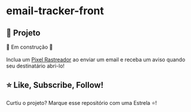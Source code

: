 # email-tracker-front

## 🚀 Projeto

🚧 Em construção 🚧</br></br>
Inclua um [Pixel Rastreador](https://en.wikipedia.org/wiki/Spy_pixel) ao enviar um email e receba um aviso quando seu destinatário abri-lo!

## ⭐ Like, Subscribe, Follow!
Curtiu o projeto? Marque esse repositório com uma Estrela ⭐!